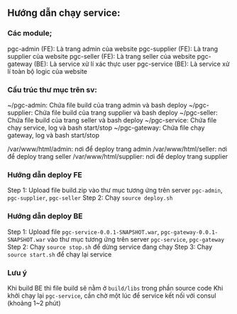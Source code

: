## Hướng dẫn chạy service:
### Các module;
pgc-admin (FE): Là trang admin của website
pgc-supplier (FE): Là trang supplier của website
pgc-seller (FE): Là trang seller của website
pgc-gateway (BE): Là service xử lí xác thực user
pgc-service (BE): Là service xử lí toàn bộ logic của website

### Cấu trúc thư mục trên sv:
~/pgc-admin: Chứa file build của trang admin và bash deploy
~/pgc-supplier: Chứa file build của trang supplier và bash deploy
~/pgc-seller: Chứa file build của trang seller và bash deploy
~/pgc-service: Chứa file chạy service, log và bash start/stop
~/pgc-gateway: Chứa file chạy gateway, log và bash start/stop

/var/www/html/admin: nơi để deploy trang admin
/var/www/html/seller: nơi để deploy trang seller
/var/www/html/supplier: nơi để deploy trang supplier

### Hướng dẫn deploy FE
Step 1: Upload file build.zip vào thư mục tương ứng trên server `pgc-admin`, `pgc-supplier`, `pgc-seller`
Step 2: Chạy `source deploy.sh`

### Hướng dẫn deploy BE
Step 1: Upload file `pgc-service-0.0.1-SNAPSHOT.war`, `pgc-gateway-0.0.1-SNAPSHOT.war` vào thư mục tương ứng trên server `pgc-service`, `pgc-gateway`
Step 2: Chạy `source stop.sh` để dừng service đang chạy
Step 3: Chạy `source start.sh` để chạy lại service

### Lưu ý
Khi build BE thì file build sẽ nằm ở `build/libs` trong phần source code
Khi khởi chạy lại `pgc-service`, cần chờ một lúc để service kết nối với consul (khoảng 1~2 phút)
